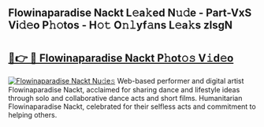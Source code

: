 ## Flowinaparadise Nackt L𝚎a𝚔ed N𝚞𝚍e - Part-VxS Vi𝚍𝚎o P𝚑𝚘tos - H𝚘𝚝 O𝚗𝚕yf𝚊ns L𝚎a𝚔s zlsgN

# <h2><a href="http://kfd5dh.oniu.top/?m=Flowinaparadise+Nackt">🔗👉 🔴 Flowinaparadise Nackt P𝚑ot𝚘𝚜 V𝚒d𝚎o</a></h2>

[![Flowinaparadise Nackt Nu𝚍e𝚜](https://i.imgur.com/0qMVB7G.gif)](http://kfd5dh.oniu.top/?m=Flowinaparadise+Nackt)
Web-based performer and digital artist Flowinaparadise Nackt, acclaimed for sharing dance and lifestyle ideas through solo and collaborative dance acts and short films. Humanitarian Flowinaparadise Nackt, celebrated for their selfless acts and commitment to helping others.  
